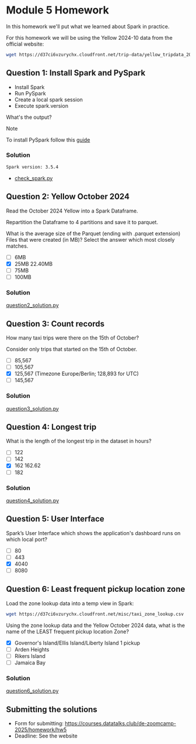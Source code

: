 # Module 5 Homework

In this homework we'll put what we learned about Spark in practice.

For this homework we will be using the Yellow 2024-10 data from the official website: 

```bash
wget https://d37ci6vzurychx.cloudfront.net/trip-data/yellow_tripdata_2024-10.parquet
```


## Question 1: Install Spark and PySpark

- Install Spark
- Run PySpark
- Create a local spark session
- Execute spark.version

What's the output?

> [!NOTE]
> To install PySpark follow this [guide](https://github.com/DataTalksClub/data-engineering-zoomcamp/blob/main/05-batch/setup/pyspark.md)

### Solution
```bash
Spark version: 3.5.4
```
* [check_spark.py](check_spark.py)

## Question 2: Yellow October 2024

Read the October 2024 Yellow into a Spark Dataframe.

Repartition the Dataframe to 4 partitions and save it to parquet.

What is the average size of the Parquet (ending with .parquet extension) Files that were created (in MB)? Select the answer which most closely matches.

- [ ] 6MB
- [x] 25MB 22.40MB
- [ ] 75MB
- [ ] 100MB

### Solution
[question2_solution.py](question2_solution.py)

## Question 3: Count records 

How many taxi trips were there on the 15th of October?

Consider only trips that started on the 15th of October.

- [ ] 85,567
- [ ] 105,567
- [x] 125,567 (Timezone Europe/Berlin; 128,893 for UTC)
- [ ] 145,567

### Solution
[question3_solution.py](question3_solution.py)

## Question 4: Longest trip

What is the length of the longest trip in the dataset in hours?

- [ ] 122
- [ ] 142
- [x] 162 162.62
- [ ] 182

### Solution
[question4_solution.py](question4_solution.py)

## Question 5: User Interface

Spark’s User Interface which shows the application's dashboard runs on which local port?

- [ ] 80
- [ ] 443
- [x] 4040
- [ ] 8080

## Question 6: Least frequent pickup location zone

Load the zone lookup data into a temp view in Spark:

```bash
wget https://d37ci6vzurychx.cloudfront.net/misc/taxi_zone_lookup.csv
```

Using the zone lookup data and the Yellow October 2024 data, what is the name of the LEAST frequent pickup location Zone?

- [x] Governor's Island/Ellis Island/Liberty Island 1 pickup
- [ ] Arden Heights
- [ ] Rikers Island
- [ ] Jamaica Bay

### Solution
[question6_solution.py](question6_solution.py)

## Submitting the solutions

- Form for submitting: https://courses.datatalks.club/de-zoomcamp-2025/homework/hw5
- Deadline: See the website
